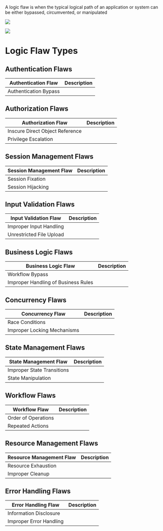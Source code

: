 A logic flaw is when the typical logical path of an application or system can be either bypassed, circumvented, or manipulated

![](https://github.com/JonmarCorpuz/SecondBrain/blob/main/Assets/58e63d7810ac4b23051e1dd4a24ef792.png)

![](https://github.com/JonmarCorpuz/SecondBrain/blob/main/Assets/Whitespace.png)

# Logic Flaw Types

## Authentication Flaws

| Authentication Flaw | Description |
| --- | --- |
| Authentication Bypass | |

## Authorization Flaws

| Authorization Flaw | Description | 
| --- | --- |
| Inscure Direct Object Reference | |
| Privilege Escalation | |

## Session Management Flaws

| Session Management Flaw | Description |
| --- | --- |
| Session Fixation | |
| Session Hijacking | |

## Input Validation Flaws

| Input Validation Flaw | Description |
| --- | --- |
| Improper Input Handling |  |
| Unrestricted File Upload |  |

## Business Logic Flaws

| Business Logic Flaw | Description |
| --- | --- |
| Workflow Bypass |  |
| Improper Handling of Business Rules | |

## Concurrency Flaws

| Concurrency Flaw | Description |
| --- | --- |
| Race Conditions | |
| Improper Locking Mechanisms | |

## State Management Flaws

| State Management Flaw | Description |
| --- | --- |
| Improper State Transitions | |
| State Manipulation | |

## Workflow Flaws

| Workflow Flaw | Description |
| --- | --- |
| Order of Operations | |
| Repeated Actions | |

## Resource Management Flaws

| Resource Management Flaw | Description |
| --- | --- |
| Resource Exhaustion | |
| Improper Cleanup | |

## Error Handling Flaws

| Error Handling Flaw | Description |
| --- | --- |
| Information Disclosure | |
| Improper Error Handling | |
